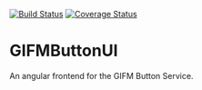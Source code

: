 [![Build Status](https://github.com/TAMULib/GIFMButtonUI/workflows/Build/badge.svg)](https://github.com/TAMULib/GIFMButtonUI/actions?query=workflow%3ABuild)
[![Coverage Status](https://coveralls.io/repos/github/TAMULib/GIFMButtonUI/badge.svg)](https://coveralls.io/github/TAMULib/GIFMButtonUI)

# GIFMButtonUI
An angular frontend for the GIFM Button Service.

